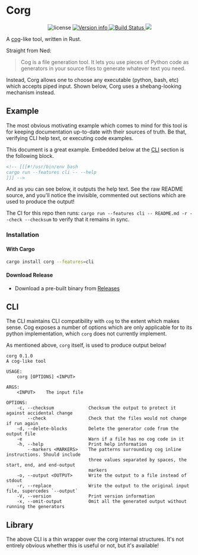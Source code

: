 # Corg

<p align="center">
<img src="https://img.shields.io/crates/l/corg.svg" alt="license">
<a href="https://crates.io/crates/corg">
<img src="https://img.shields.io/crates/v/corg.svg?colorB=319e8c" alt="Version info">
</a>
<a href="https://github.com/DanCardin/corg/actions?query=workflow%3ATest">
<img src="https://github.com/DanCardin/corg/workflows/Test/badge.svg" alt="Build Status">
</a> <a href="https://codecov.io/gh/DanCardin/corg">
<img src="https://codecov.io/gh/DanCardin/corg/branch/main/graph/badge.svg?token=U7NQIWXWKW"/>
</a><br>
</p>

A [cog](https://nedbatchelder.com/code/cog)-like tool, written in Rust.

Straight from Ned:

> Cog is a file generation tool. It lets you use pieces of Python code as generators in your source files to generate whatever text you need.

Instead, Corg allows one to choose any executable (python, bash, etc) which
accepts piped input. Shown below, Corg uses a shebang-looking mechanism instead.

## Example

The most obvious motivating example which comes to mind for this tool is for
keeping documentation up-to-date with their sources of truth. Be that, verifying
CLI help text, or executing code examples.

This document is a great example. Embedded below at the [CLI](#CLI) section
is the following block.

<!-- [[[#!bash
echo
cat example.md
echo
]]] -->

```md
<!-- [[[#!/usr/bin/env bash
cargo run --features cli -- --help
]]] -->
```

<!-- [[[end]]] (checksum: 9503506b397b9716def5152b41695181) -->

And as you can see below, it outputs the help text. See the raw README source,
and you'll notice the invisible, commented out sections which are used to produce
the output!

The CI for this repo then runs: `cargo run --features cli -- README.md -r --check --checksum`
to verify that it remains in sync.

### Installation

#### With Cargo

```bash
cargo install corg --features=cli
```

#### Download Release

- Download a pre-built binary from [Releases](https://github.com/DanCardin/corg/releases)

## CLI

The CLI maintains CLI compatibility with `cog` to the extent which makes sense.
Cog exposes a number of options which are only applicable for to its python
implementation, which `corg` does not currently implement.

As mentioned above, `corg` itself, is used to produce output below!

<!-- [[[#!/usr/bin/env bash
echo
echo '```'
cargo run --features cli -- --help
echo '```'
echo
]]] -->

```
corg 0.1.0
A cog-like tool

USAGE:
    corg [OPTIONS] <INPUT>

ARGS:
    <INPUT>    The input file

OPTIONS:
    -c, --checksum             Checksum the output to protect it against accidental change
        --check                Check that the files would not change if run again
    -d, --delete-blocks        Delete the generator code from the output file
    -e                         Warn if a file has no cog code in it
    -h, --help                 Print help information
        --markers <MARKERS>    The patterns surrounding cog inline instructions. Should include
                               three values separated by spaces, the start, end, and end-output
                               markers
    -o, --output <OUTPUT>      Write the output to a file instead of stdout
    -r, --replace              Write the output to the original input file, supercedes `--output`
    -V, --version              Print version information
    -x, --omit-output          Omit all the generated output without running the generators
```

<!-- [[[end]]] (checksum: 22deee7b210466aedf32e7eb677409d3) -->

## Library

The above CLI is a thin wrapper over the corg internal structures. It's not entirely
obvious whether this is useful or not, but it's available!
